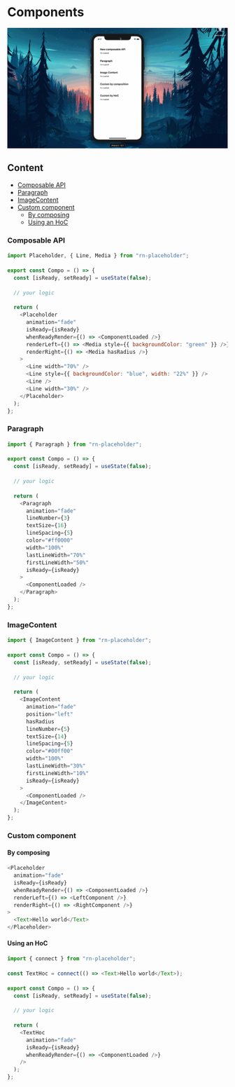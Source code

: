 # Components

<p align="center">
<img src="./demo-apis.gif" />
</p>

## Content

- [Composable API](#composable-api)
- [Paragraph](#paragraph)
- [ImageContent](#imagecontent)
- [Custom component](#custom-component)
  - [By composing](#by-composing)
  - [Using an HoC](#using-an-hoc)

### Composable API

```javascript
import Placeholder, { Line, Media } from "rn-placeholder";

export const Compo = () => {
  const [isReady, setReady] = useState(false);

  // your logic

  return (
    <Placeholder
      animation="fade"
      isReady={isReady}
      whenReadyRender={() => <ComponentLoaded />}
      renderLeft={() => <Media style={{ backgroundColor: "green" }} />}
      renderRight={() => <Media hasRadius />}
    >
      <Line width="70%" />
      <Line style={{ backgroundColor: "blue", width: "22%" }} />
      <Line />
      <Line width="30%" />
    </Placeholder>
  );
};
```

### Paragraph

```javascript
import { Paragraph } from "rn-placeholder";

export const Compo = () => {
  const [isReady, setReady] = useState(false);

  // your logic

  return (
    <Paragraph
      animation="fade"
      lineNumber={3}
      textSize={16}
      lineSpacing={5}
      color="#ff0000"
      width="100%"
      lastLineWidth="70%"
      firstLineWidth="50%"
      isReady={isReady}
    >
      <ComponentLoaded />
    </Paragraph>
  );
};
```

### ImageContent

```javascript
import { ImageContent } from "rn-placeholder";

export const Compo = () => {
  const [isReady, setReady] = useState(false);

  // your logic

  return (
    <ImageContent
      animation="fade"
      position="left"
      hasRadius
      lineNumber={5}
      textSize={14}
      lineSpacing={5}
      color="#00ff00"
      width="100%"
      lastLineWidth="30%"
      firstLineWidth="10%"
      isReady={isReady}
    >
      <ComponentLoaded />
    </ImageContent>
  );
};
```

### Custom component

#### By composing

```javascript
<Placeholder
  animation="fade"
  isReady={isReady}
  whenReadyRender={() => <ComponentLoaded />}
  renderLeft={() => <LeftComponent />}
  renderRight={() => <RightComponent />}
>
  <Text>Hello world</Text>
</Placeholder>
```

#### Using an HoC

```javascript
import { connect } from "rn-placeholder";

const TextHoc = connect(() => <Text>Hello world</Text>);

export const Compo = () => {
  const [isReady, setReady] = useState(false);

  // your logic

  return (
    <TextHoc
      animation="fade"
      isReady={isReady}
      whenReadyRender={() => <ComponentLoaded />}
    />
  );
};
```
